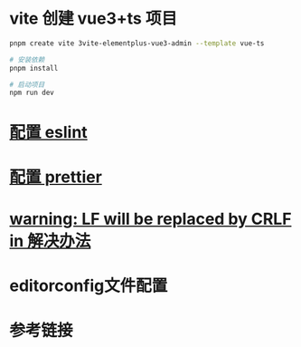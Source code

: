 # vite 创建 vue3+ts 项目

[vite创建vue项目]: https://vitejs.cn/vite3-cn/guide/#scaffolding-your-first-vite-project

```bash
pnpm create vite 3vite-elementplus-vue3-admin --template vue-ts

# 安装依赖
pnpm install

# 启动项目
npm run dev
```

# [配置 eslint](./docs/eslint.md)

# [配置 prettier](./docs/prettier%E6%96%87%E6%A1%A3.md)

# [warning: LF will be replaced by CRLF in 解决办法](https://zhuanlan.zhihu.com/p/347405055)

# editorconfig文件配置

[editorconfig文件配置]: https://blog.csdn.net/lhjuejiang/article/details/110925631
[element-plus的.editorconfig]: https://github1s.com/element-plus/element-plus/blob/HEAD/.editorconfig#L1-L10



# 参考链接

[vite创建vue项目]: https://vitejs.cn/vite3-cn/guide/#scaffolding-your-first-vite-project
[pnpm常用命令]: https://blog.csdn.net/m0_49601821/article/details/126520682
[eslint中文配置文档]: https://eslint.bootcss.com/docs/user-guide/configuring
[eslint中文文档]: https://zh-hans.eslint.org/
